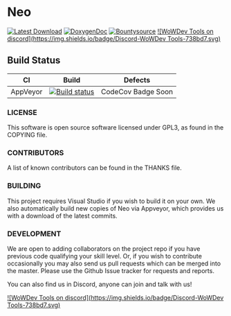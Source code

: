 # Neo 

[![Latest Download](https://img.shields.io/badge/Latest-Download-blue.svg)](https://ci.appveyor.com/api/projects/majorcyto/neo-xc5d9/artifacts/Neo.zip) [![DoxygenDoc](https://img.shields.io/badge/Docs-Doxygen-red.svg)](http://neodocs.wowdev.info/)
[![Bountysource](https://www.bountysource.com/badge/tracker?tracker_id=44433103)](https://www.bountysource.com/trackers/44433103-wowdevtools-neo?utm_source=44433103&utm_medium=shield&utm_campaign=TRACKER_BADGE) [![WoWDev Tools on discord](https://img.shields.io/badge/Discord-WoWDev Tools-738bd7.svg)](https://discord.gg/9aVwPpb)


## Build Status

CI | Build | Defects
:------------: | :------------: | :------------:
AppVeyor | [![Build status](https://ci.appveyor.com/api/projects/status/ajwv5y0bx7cn1801/branch/master?svg=true)](https://ci.appveyor.com/project/majorcyto/neo-xc5d9/branch/master) | CodeCov Badge Soon | 


### LICENSE
This software is open source software licensed under GPL3, as found in
the COPYING file.

### CONTRIBUTORS
A list of known contributors can be found in the THANKS
file.

### BUILDING
This project requires Visual Studio if you wish to build it on your own. We also automatically build new copies of Neo via Appveyor, which provides us with a download of the latest commits.

### DEVELOPMENT
We are open to adding collaborators on the project repo if you have previous code qualifying your skill level. Or, if you wish to contribute occasionally you may also send us pull requests which can be merged into the master. Please use the Github Issue tracker for requests and reports.

You can also find us in Discord, anyone can join and talk with us!

[![WoWDev Tools on discord](https://img.shields.io/badge/Discord-WoWDev Tools-738bd7.svg)](https://discord.gg/9aVwPpb)
